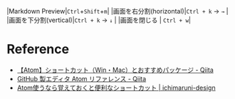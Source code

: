 


|Markdown Preview|`Ctrl`+`Shift`+`m`|
|画面を右分割(horizontal)|`Ctrl + k` -> `→` |
|画面を下分割(vertical)|`Ctrl + k` -> `↓` |
|画面を閉じる | `Ctrl + w`|

# Reference
- [【Atom】ショートカット（Win・Mac）とおすすめパッケージ - Qiita](http://qiita.com/4cres/items/cb3356ea0de2835957f0)
- [GitHub 製エディタ Atom リファレンス - Qiita](http://qiita.com/spesnova/items/d3096d062d70e7385e9d)
- [Atom使うなら覚えておくと便利なショートカット | ichimaruni-design](http://ichimaruni-design.com/2015/04/atom-shortcut/)
